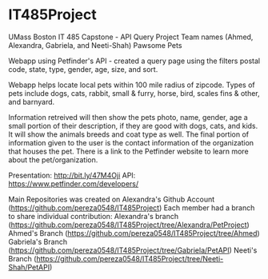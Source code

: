 # IT485Project
UMass Boston IT 485 Capstone - API Query Project
 Team names (Ahmed, Alexandra, Gabriela, and Neeti-Shah)
Pawsome Pets

Webapp using Petfinder's API - created a query page using the filters postal code, state, type, gender, age, size, and sort.

Webapp helps locate local pets within 100 mile radius of zipcode. Types of pets include dogs, cats, rabbit, small & furry, horse, bird, scales fins & other, and barnyard. 

Information retreived will then show the pets photo, name, gender, age a small portion of their description, if they are good with dogs, cats, and kids. It will show the animals breeds and coat type as well. The final portion of information given to the user is the contact information of the organization that houses the pet. There is a link to the Petfinder website to learn more about the pet/organization.

Presentation: http://bit.ly/47M4Oji
API: https://www.petfinder.com/developers/

Main Repositories was created on Alexandra's Github Account 
(https://github.com/pereza0548/IT485Project)
Each member had a branch to share individual contribution:
Alexandra's branch (https://github.com/pereza0548/IT485Project/tree/Alexandra/PetProject)
Ahmed's Branch (https://github.com/pereza0548/IT485Project/tree/Ahmed)
Gabriela's Branch (https://github.com/pereza0548/IT485Project/tree/Gabriela/PetAPI)
Neeti's Branch (https://github.com/pereza0548/IT485Project/tree/Neeti-Shah/PetAPI)
